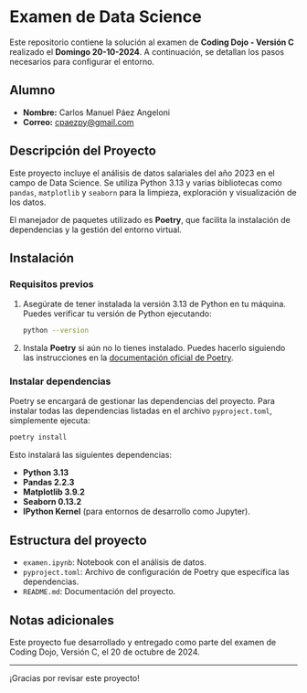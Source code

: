 
# Examen de Data Science

Este repositorio contiene la solución al examen de **Coding Dojo - Versión C** realizado el **Domingo 20-10-2024**. A continuación, se detallan los pasos necesarios para configurar el entorno.

## Alumno

- **Nombre:** Carlos Manuel Páez Angeloni
- **Correo:** cpaezpy@gmail.com

## Descripción del Proyecto

Este proyecto incluye el análisis de datos salariales del año 2023 en el campo de Data Science. Se utiliza Python 3.13 y varias bibliotecas como `pandas`, `matplotlib` y `seaborn` para la limpieza, exploración y visualización de los datos.

El manejador de paquetes utilizado es **Poetry**, que facilita la instalación de dependencias y la gestión del entorno virtual.

## Instalación

### Requisitos previos

1. Asegúrate de tener instalada la versión 3.13 de Python en tu máquina. Puedes verificar tu versión de Python ejecutando:

   ```bash
   python --version
   ```

2. Instala **Poetry** si aún no lo tienes instalado. Puedes hacerlo siguiendo las instrucciones en la [documentación oficial de Poetry](https://python-poetry.org/docs/#installation).

### Instalar dependencias

Poetry se encargará de gestionar las dependencias del proyecto. Para instalar todas las dependencias listadas en el archivo `pyproject.toml`, simplemente ejecuta:

```bash
poetry install
```

Esto instalará las siguientes dependencias:

- **Python 3.13**
- **Pandas 2.2.3**
- **Matplotlib 3.9.2**
- **Seaborn 0.13.2**
- **IPython Kernel** (para entornos de desarrollo como Jupyter).

## Estructura del proyecto

- `examen.ipynb`: Notebook con el análisis de datos.
- `pyproject.toml`: Archivo de configuración de Poetry que especifica las dependencias.
- `README.md`: Documentación del proyecto.

## Notas adicionales

Este proyecto fue desarrollado y entregado como parte del examen de Coding Dojo, Versión C, el 20 de octubre de 2024.

---

¡Gracias por revisar este proyecto!

